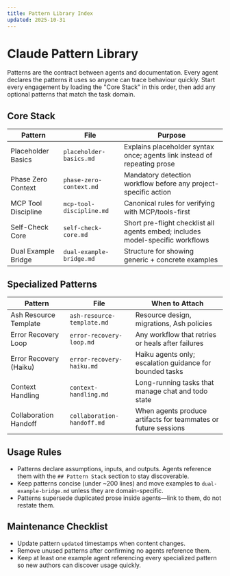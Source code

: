 ```yaml
---
title: Pattern Library Index
updated: 2025-10-31
---
```


# Claude Pattern Library

Patterns are the contract between agents and documentation. Every agent declares the patterns it uses so anyone can trace behaviour quickly. Start every engagement by loading the "Core Stack" in this order, then add any optional patterns that match the task domain.

## Core Stack

| Pattern | File | Purpose |
| --- | --- | --- |
| Placeholder Basics | `placeholder-basics.md` | Explains placeholder syntax once; agents link instead of repeating prose |
| Phase Zero Context | `phase-zero-context.md` | Mandatory detection workflow before any project-specific action |
| MCP Tool Discipline | `mcp-tool-discipline.md` | Canonical rules for verifying with MCP/tools-first |
| Self-Check Core | `self-check-core.md` | Short pre-flight checklist all agents embed; includes model-specific workflows |
| Dual Example Bridge | `dual-example-bridge.md` | Structure for showing generic + concrete examples |

## Specialized Patterns

| Pattern | File | When to Attach |
| --- | --- | --- |
| Ash Resource Template | `ash-resource-template.md` | Resource design, migrations, Ash policies |
| Error Recovery Loop | `error-recovery-loop.md` | Any workflow that retries or heals after failures |
| Error Recovery (Haiku) | `error-recovery-haiku.md` | Haiku agents only; escalation guidance for bounded tasks |
| Context Handling | `context-handling.md` | Long-running tasks that manage chat and todo state |
| Collaboration Handoff | `collaboration-handoff.md` | When agents produce artifacts for teammates or future sessions |

## Usage Rules

- Patterns declare assumptions, inputs, and outputs. Agents reference them with the `## Pattern Stack` section to stay discoverable.
- Keep patterns concise (under ~200 lines) and move examples to `dual-example-bridge.md` unless they are domain-specific.
- Patterns supersede duplicated prose inside agents—link to them, do not restate them.

## Maintenance Checklist

- Update pattern `updated` timestamps when content changes.
- Remove unused patterns after confirming no agents reference them.
- Keep at least one example agent referencing every specialized pattern so new authors can discover usage quickly.
